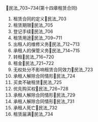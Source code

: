 

🚪民法_703~734(第十四章租赁合同)

1. 租赁合同的定义🚪民法_703
2. 租赁期限🚪民法_705
3. 登记手续🚪民法_706
4. 租赁用途🚪民法_709~711
5. 出租人的维修义务🚪民法_712~713
6. 承租人的保管义务🚪民法_714~715
7. 转租🚪民法_716~720
8. 租金🚪民法_721~722
9. 无权处分不影响租赁合同效力🚪民法_723
10. 承租人解除合同情形🚪民法_724
11. 买卖不破租赁🚪民法_725
12. 优先购买权🚪民法_726~728
13. 承租人解除合同情形🚪民法_729
14. 承租人解除合同情形🚪民法_731
15. 承租人死亡🚪民法_732
16. 租赁届满🚪民法_734